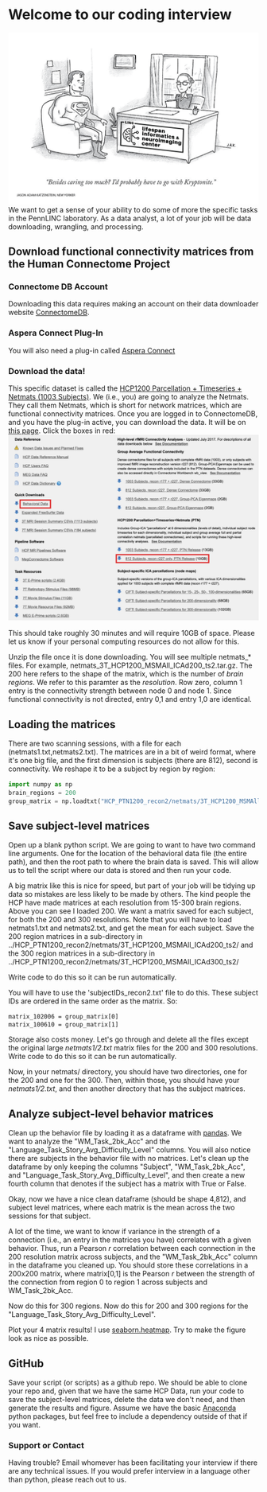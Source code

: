 # Welcome to our coding interview
![Cartoon](./superman-sits-at-a-job-interview-jason-adam-katzenstein-01.png)
We want to get a sense of your ability to do some of more the specific tasks in the PennLINC laboratory. As a data analyst, a lot of your job will be data downloading, wrangling, and processing.

## Download functional connectivity matrices from the Human Connectome Project
### Connectome DB Account
Downloading this data requires making an account on their data downloader website [ConnectomeDB](https://db.humanconnectome.org/app/template/Login.vm).
### Aspera Connect Plug-In
You will also need a plug-in called [Aspera Connect](https://downloads.asperasoft.com/connect2/)
### Download the data! 
This specific dataset is called the [HCP1200 Parcellation + Timeseries + Netmats (1003 Subjects)](https://www.humanconnectome.org/storage/app/media/documentation/s1200/HCP1200-DenseConnectome+PTN+Appendix-July2017.pdf). We (i.e., you) are going to analyze the Netmats. They call them Netmats, which is short for network matrices, which are functional connectivity matrices. Once you are logged in to ConnectomeDB, and you have the plug-in active, you can download the data. It will be on [this page](https://db.humanconnectome.org/data/projects/HCP_1200). Click the boxes in red:
![hcp](./hcp_website.png)

This should take roughly 30 minutes and will require 10GB of space. Please let us know if your personal computing resources do not allow for this.

Unzip the file once it is done downloading. You will see multiple netmats_* files. For example, netmats_3T_HCP1200_MSMAll_ICAd200_ts2.tar.gz. The 200 here refers to the shape of the matrix, which is the number of *brain regions*. We refer to this paramter as the *resolution*. Row zero, column 1 entry is the connectivity strength between node 0 and node 1. Since functional connectivity is not directed, entry 0,1 and entry 1,0 are identical.

## Loading the matrices 

There are two scanning sessions, with a file for each (netmats1.txt,netmats2.txt). The matrices are in a bit of weird format, where it's one big file, and the first dimension is subjects (there are 812), second is connectivity. We reshape it to be a subject by region by region:

```python
import numpy as np
brain_regions = 200
group_matrix = np.loadtxt("HCP_PTN1200_recon2/netmats/3T_HCP1200_MSMAll_d%s_ts2/netmats1.txt"%(brain_regions)).reshape(812,brain_regions,brain_regions)
```

## Save subject-level matrices

Open up a blank python script. We are going to want to have two command line arguments. One for the location of the behavioral data file (the entire path), and then the root path to where the brain data is saved. This will allow us to tell the script where our data is stored and then run your code.

A big matrix like this is nice for speed, but part of your job will be tidying up data so mistakes are less likely to be made by others. The kind people the HCP have made matrices at each resolution from 15-300 brain regions. Above you can see I loaded 200. We want a matrix saved for each subject, for both the 200 and 300 resolutions. Note that you will have to load netmats1.txt and netmats2.txt, and get the mean for each subject. Save the 200 region matrices in a sub-directory in ../HCP_PTN1200_recon2/netmats/3T_HCP1200_MSMAll_ICAd200_ts2/ and the 300 region matrices in a sub-directory in ../HCP_PTN1200_recon2/netmats/3T_HCP1200_MSMAll_ICAd300_ts2/ 

Write code to do this so it can be run automatically.

You will have to use the 'subjectIDs_recon2.txt' file to do this. These subject IDs are ordered in the same order as the matrix. So:

```
matrix_102006 = group_matrix[0]
matrix_100610 = group_matrix[1]
```

Storage also costs money. Let's go through and delete all the files except the original large *netmats1/2.txt* matrix files for the 200 and 300 resolutions. Write code to do this so it can be run automatically.

Now, in your netmats/ directory, you should have two directories, one for the 200 and one for the 300. Then, within those, you should have your *netmats1/2.txt*, and then another directory that has the subject matrices.

## Analyze subject-level behavior matrices

Clean up the behavior file by loading it as a dataframe with [pandas](https://pandas.pydata.org/pandas-docs/stable/index.html). We want to analyze the "WM_Task_2bk_Acc" and the "Language_Task_Story_Avg_Difficulty_Level" columns. You will also notice there are subjects in the behavior file with no matrices. Let's clean up the dataframe by only keeping the columns "Subject", "WM_Task_2bk_Acc", and "Language_Task_Story_Avg_Difficulty_Level", and then create a new fourth column that denotes if the subject has a matrix with True or False.

Okay, now we have a nice clean dataframe (should be shape 4,812), and subject level matrices, where each matrix is the mean across the two sessions for that subject.

A lot of the time, we want to know if variance in the strength of a connection (i.e., an entry in the matrices you have) correlates with a given behavior. Thus, run a Pearson *r* correlation between each connection in the 200 resolution matrix across subjects, and the "WM_Task_2bk_Acc" column in the dataframe you cleaned up. You should store these correlations in a 200x200 matrix, where matrix[0,1] is the Pearson *r* between the strength of the connection from region 0 to region 1 across subjects and WM_Task_2bk_Acc.

Now do this for 300 regions. Now do this for 200 and 300 regions for the "Language_Task_Story_Avg_Difficulty_Level". 

Plot your 4 matrix results! I use [seaborn.heatmap](https://seaborn.pydata.org/generated/seaborn.heatmap.html). Try to make the figure look as nice as possible. 
  
## GitHub
Save your script (or scripts) as a github repo. We should be able to clone your repo and, given that we have the same HCP Data, run your code to save the subject-level matrices, delete the data we don't need, and then generate the results and figure. Assume we have the basic [Anaconda](https://www.anaconda.com/products/individual) python packages, but feel free to include a dependency outside of that if you want.

### Support or Contact
Having trouble? Email whomever has been facilitating your interview if there are any technical issues. If you would prefer interview in a language other than python, please reach out to us.
